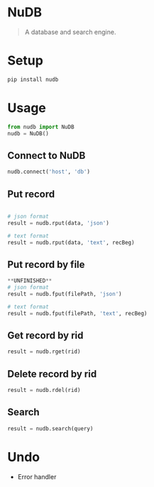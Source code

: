# NuDB
> A database and search engine.

# Setup
```bash
pip install nudb
```

# Usage
```python
from nudb import NuDB
nudb = NuDB()
```

## Connect to NuDB
```python
nudb.connect('host', 'db')
```

## Put record
```python

# json format
result = nudb.rput(data, 'json')

# text format
result = nudb.rput(data, 'text', recBeg)

```

## Put record by file
```python
**UNFINISHED**
# json format
result = nudb.fput(filePath, 'json')

# text format
result = nudb.fput(filePath, 'text', recBeg)

```

## Get record by rid
```python
result = nudb.rget(rid)
```

## Delete record by rid
```python
result = nudb.rdel(rid)
```

## Search
```python
result = nudb.search(query)
```

# Undo
+ Error handler
